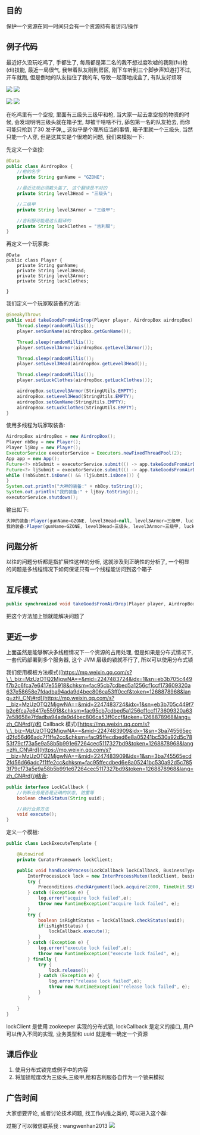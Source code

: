 ## 目的

保护一个资源在同一时间只会有一个资源持有者访问/操作

## 例子代码

最近好久没玩吃鸡了, 手都生了, 每局都是第二名的我不想过度吹嘘的我刚\(fu\)枪\(di\)技能, 最近一局很气, 我带着队友刚到房区, 刚下车听到三个脚步声知道打不过, 开车就跑, 但是倒地的队友挡住了我的车, 导致一起落地成盒了, 有队友好烦呀

![](/assets/2020053000.png) ![](/assets/2020053001.png)

![](/assets/2020053002.png)   ![](/assets/2020053003.png)

在吃鸡里有一个空投, 里面有三级头三级甲和枪, 当大家一起去拿空投的物资的时候, 会发现明明三级头就在箱子里, 却被干啥啥不行, 舔包第一名的队友抢去, 而你可能只抢到了30 发子弹,,, 这似乎是个理所应当的事情, 箱子里就一个三级头, 当然只能一个人穿, 但是这其实是个很难的问题, 我们来模拟一下:

先定义一个空投:

```java
@Data
public class AirdropBox {
    //枪的名字
    private String gunName = "GZONE";

    //最近法规必须戴头盔了, 这个翻译是不对的
    private String level3Head = "三级头";

    //三级甲
    private String level3Armor = "三级甲";

    //吉利服可能是这么翻译的
    private String luckClothes = "吉利服";
}
```

再定义一个玩家类:

```
@Data
public class Player {
    private String gunName;
    private String level3Head;
    private String level3Armor;
    private String luckClothes;

}
```

我们定义一个玩家取装备的方法:

```java
@SneakyThrows
public void takeGoodsFromAirDrop(Player player, AirdropBox airdropBox) {
    Thread.sleep(randomMillis());
    player.setGunName(airdropBox.getGunName());

    Thread.sleep(randomMillis());
    player.setLevel3Armor(airdropBox.getLevel3Armor());

    Thread.sleep(randomMillis());
    player.setLevel3Head(airdropBox.getLevel3Head());

    Thread.sleep(randomMillis());
    player.setLuckClothes(airdropBox.getLuckClothes());

    airdropBox.setLevel3Armor(StringUtils.EMPTY);
    airdropBox.setLevel3Head(StringUtils.EMPTY);
    airdropBox.setGunName(StringUtils.EMPTY);
    airdropBox.setLuckClothes(StringUtils.EMPTY);
}
```

使用多线程为玩家取装备:

```java
AirdropBox airdropBox = new AirdropBox();
Player nbBoy = new Player();
Player ljBoy = new Player();
ExecutorService executorService = Executors.newFixedThreadPool(2);
App app = new App();
Future<?> nbSubmit = executorService.submit(() -> app.takeGoodsFromAirDrop(nbBoy, airdropBox));
Future<?> ljSubmit = executorService.submit(() -> app.takeGoodsFromAirDrop(ljBoy, airdropBox));
while (!nbSubmit.isDone() && !ljSubmit.isDone()) {
}
System.out.println("大神的装备:" + nbBoy.toString());
System.out.println("我的装备:" + ljBoy.toString());
executorService.shutdown();
```

输出如下:

```java
大神的装备:Player(gunName=GZONE, level3Head=null, level3Armor=三级甲, luckClothes=null)
我的装备:Player(gunName=GZONE, level3Head=三级头, level3Armor=三级甲, luckClothes=吉利服)
```

## 问题分析

以往的问题分析都是指扩展性这样的分析, 这就涉及到正确性的分析了, 一个明显的问题是多线程情况下如何保证只有一个线程能访问到这个箱子

## 互斥模式

```java
public synchronized void takeGoodsFromAirDrop(Player player, AirdropBox airdropBox)
```

把这个方法加上锁就能解决问题了

## 更近一步

上面虽然是能够解决多线程情况下一个资源的占用处理, 但是如果是分布式情况下, 一套代码部署到多个服务器, 这个 JVM 层级的锁就不行了, 所以可以使用分布式锁

我们使用模板方法模式\([https://mp.weixin.qq.com/s?\_\_biz=MzUzOTQ2MjgwNA==&mid=2247483724&idx=1&sn=eb3b705c449f7b2c6fca7e6417e55918&chksm=fac95cb7cdbed5a1256cf1ccf173609320a637e58658e7fdadba94ada9d4bec806ca53ff0ccf&token=1268878968&lang=zh\_CN\#rd](https://mp.weixin.qq.com/s?__biz=MzUzOTQ2MjgwNA==&mid=2247483724&idx=1&sn=eb3b705c449f7b2c6fca7e6417e55918&chksm=fac95cb7cdbed5a1256cf1ccf173609320a637e58658e7fdadba94ada9d4bec806ca53ff0ccf&token=1268878968&lang=zh_CN#rd)\)和 Callback 模式\([https://mp.weixin.qq.com/s?\_\_biz=MzUzOTQ2MjgwNA==&mid=2247483909&idx=1&sn=3ba745565ecd2fd56d66adc7f1ffe2cc&chksm=fac95ffecdbed6e8a05241bc530a92d5c7853f79cf73a5e9a58b5b991e67264cec5117327bd9&token=1268878968&lang=zh\_CN\#rd](https://mp.weixin.qq.com/s?__biz=MzUzOTQ2MjgwNA==&mid=2247483909&idx=1&sn=3ba745565ecd2fd56d66adc7f1ffe2cc&chksm=fac95ffecdbed6e8a05241bc530a92d5c7853f79cf73a5e9a58b5b991e67264cec5117327bd9&token=1268878968&lang=zh_CN#rd)\)结合:

```java
public interface LockCallback {
    //判断业务是否是正确的状态, 防重等
    boolean checkStatus(String uuid);

    //执行业务方法
    void execute();
}
```

定义一个模板:

```java
public class LockExecuteTemplate {

    @Autowired
    private CuratorFramework lockClient;

    public void handLockProcess(LockCallback lockCallback, BusinessTypeLockEnum businessTypeLockEnum, String uuid) {
        InterProcessLock lock = new InterProcessMutex(lockClient, businessTypeLockEnum + uuid);
        try {
            Preconditions.checkArgument(lock.acquire(2000, TimeUnit.SECONDS));
        } catch (Exception e) {
            log.error("acquire lock failed",e);
            throw new RuntimeException("acquire lock failed", e);
        }
        try {
            boolean isRightStatus = lockCallback.checkStatus(uuid);
            if(isRightStatus) {
                lockCallback.execute();
            }
        } catch (Exception e) {
            log.error("execute lock failed",e);
            throw new RuntimeException("execute lock failed", e);
        } finally {
            try {
                lock.release();
            } catch (Exception e) {
                log.error("release lock failed",e);
                throw new RuntimeException("release lock failed", e);
            }
        }

    }
}
```

lockClient 是使用 zookeeper 实现的分布式锁, lockCallback 是定义的接口, 用户可以传入不同的实现, 业务类型和 uuid 就是唯一确定一个资源

## 课后作业

1. 使用分布式锁完成例子中的内容
2. 将加锁粒度改为三级头,三级甲,枪和吉利服各自作为一个锁来模拟

## 广告时间

大家想要评论, 或者讨论技术问题, 找工作内推之类的, 可以进入这个群:

过期了可以微信联系我 : wangwenhan2013 ![](/assets/2020053005.png)

